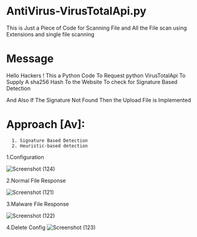 # AntiVirus-VirusTotalApi.py
This is Just a Piece of Code for Scanning File and All the File scan using Extensions and single file scanning


# Message

Hello Hackers ! This a Python Code To Request python VirusTotalApi To Supply A sha256 Hash To the Website To check for Signature Based Detection

And Also If The Signature Not Found Then the Upload File is Implemented

# Approach [Av]:
      1. Signature Based Detection
      2. Heuristic-based detection
1.Configuration

![Screenshot (124)](https://github.com/hack-with-ethics/AntiVirus-VirusTotalApi.py/assets/111492120/660cd4a2-f032-46f0-b493-a6505ea8ae31)


2.Normal File Response 

![Screenshot (121)](https://github.com/hack-with-ethics/AntiVirus-VirusTotalApi.py/assets/111492120/ffeb640d-5e01-4e6f-a0a8-6478f290abc0)

3.Malware File Response

![Screenshot (122)](https://github.com/hack-with-ethics/AntiVirus-VirusTotalApi.py/assets/111492120/58b0ff32-ac28-4d02-a8b5-401336b28d5f)

4.Delete Config
![Screenshot (123)](https://github.com/hack-with-ethics/AntiVirus-VirusTotalApi.py/assets/111492120/6a08f158-1bed-44ae-8554-3e4193a65b30)

